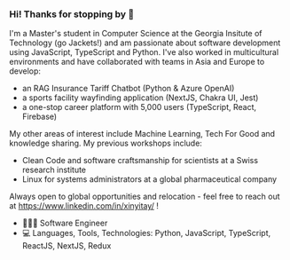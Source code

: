 ### Hi! Thanks for stopping by 👋

I'm a Master's student in Computer Science at the Georgia Insitute of Technology (go Jackets!) and am passionate about software development using JavaScript, TypeScript and Python. I've also worked in multicultural environments and have collaborated with teams in Asia and Europe to develop:
- an RAG Insurance Tariff Chatbot (Python & Azure OpenAI)
- a sports facility wayfinding application (NextJS, Chakra UI, Jest)
- a one-stop career platform with 5,000 users (TypeScript, React, Firebase)

My other areas of interest include Machine Learning, Tech For Good and knowledge sharing. My previous workshops include:
- Clean Code and software craftsmanship for scientists at a Swiss research institute
- Linux for systems administrators at a global pharmaceutical company

Always open to global opportunities and relocation - feel free to reach out at https://www.linkedin.com/in/xinyitay/ ! 

- 👩🏻‍💻  Software Engineer
- :computer: Languages, Tools, Technologies: Python, JavaScript, TypeScript, ReactJS, NextJS, Redux

<!--
**xinyitay/xinyitay** is a ✨ _special_ ✨ repository because its `README.md` (this file) appears on your GitHub profile.

Here are some ideas to get you started:

- 🔭 I’m currently working on ...
- 🌱 I’m currently learning ...
- 👯 I’m looking to collaborate on ...
- 🤔 I’m looking for help with ...
- 💬 Ask me about ...
- 📫 How to reach me: ...
- 😄 Pronouns: ...
- ⚡ Fun fact: ...

-->
